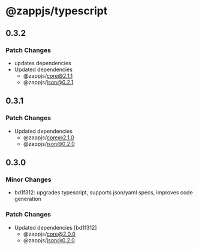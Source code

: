 # @zappjs/typescript

## 0.3.2

### Patch Changes

- updates dependencies
- Updated dependencies
  - @zappjs/core@2.1.1
  - @zappjs/json@0.2.1

## 0.3.1

### Patch Changes

- Updated dependencies
  - @zappjs/core@2.1.0
  - @zappjs/json@0.2.0

## 0.3.0

### Minor Changes

- bd1f312: upgrades typescript, supports json/yaml specs, improves code generation

### Patch Changes

- Updated dependencies [bd1f312]
  - @zappjs/core@2.0.0
  - @zappjs/json@0.2.0
